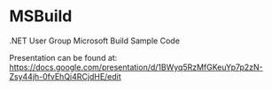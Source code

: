 # MSBuild
.NET User Group Microsoft Build Sample Code


Presentation can be found at:
https://docs.google.com/presentation/d/1BWyq5RzMfGKeuYp7p2zN-Zsy44jh-0fvEhQi4RCjdHE/edit
